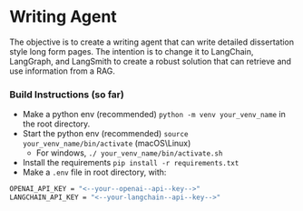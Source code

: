 # Writing Agent

The objective is to create a writing agent that can write detailed dissertation style long form pages. The intention is to change it to LangChain, LangGraph, and LangSmith to create a robust solution that can retrieve and use information from a RAG.


### Build Instructions (so far)
- Make a python env (recommended) `python -m venv your_venv_name` in the root directory.
- Start the python env (recommended) `source your_venv_name/bin/activate` (macOS\Linux)
	- For windows, `./ your_venv_name/bin/activate.sh`
- Install the requirements `pip install -r requirements.txt`
- Make a `.env` file in root directory, with:
```bash
OPENAI_API_KEY = "<--your--openai--api--key-->"
LANGCHAIN_API_KEY = "<--your-langchain--api--key-->"
```
